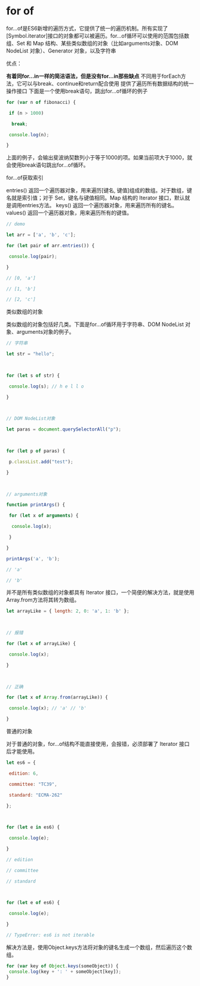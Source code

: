 # for of

for…of是ES6新增的遍历方式，它提供了统一的遍历机制。所有实现了[Symbol.iterator]接口的对象都可以被遍历。for...of循环可以使用的范围包括数组、Set 和 Map 结构、某些类似数组的对象（比如arguments对象、DOM NodeList 对象）、Generator 对象，以及字符串

优点：

**有着同for...in一样的简洁语法，但是没有for...in那些缺点**
不同用于forEach方法，它可以与break、continue和return配合使用
提供了遍历所有数据结构的统一操作接口
下面是一个使用break语句，跳出for...of循环的例子

 

```javascript
for (var n of fibonacci) {

 if (n > 1000)

  break;

 console.log(n);

}
```

上面的例子，会输出斐波纳契数列小于等于1000的项。如果当前项大于1000，就会使用break语句跳出for...of循环。

 for...of获取索引

entries() 返回一个遍历器对象，用来遍历[键名, 键值]组成的数组。对于数组，键名就是索引值；对于 Set，键名与键值相同。Map 结构的 Iterator 接口，默认就是调用entries方法。
keys() 返回一个遍历器对象，用来遍历所有的键名。
values() 返回一个遍历器对象，用来遍历所有的键值。

```javascript
// demo

let arr = ['a', 'b', 'c'];

for (let pair of arr.entries()) {

 console.log(pair);

}

// [0, 'a']

// [1, 'b']

// [2, 'c']
```

类似数组的对象

类似数组的对象包括好几类。下面是for...of循环用于字符串、DOM NodeList 对象、arguments对象的例子。

 

```javascript
// 字符串

let str = "hello";

 

for (let s of str) {

 console.log(s); // h e l l o

}

 

// DOM NodeList对象

let paras = document.querySelectorAll("p");

 

for (let p of paras) {

 p.classList.add("test");

}

 

// arguments对象

function printArgs() {

 for (let x of arguments) {

  console.log(x);

 }

}

printArgs('a', 'b');

// 'a'

// 'b'
```

并不是所有类似数组的对象都具有 Iterator 接口，一个简便的解决方法，就是使用Array.from方法将其转为数组。 

 

```javascript
let arrayLike = { length: 2, 0: 'a', 1: 'b' };

 

// 报错

for (let x of arrayLike) {

 console.log(x);

}

 

// 正确

for (let x of Array.from(arrayLike)) {

 console.log(x); // 'a' // 'b'

}
```

普通的对象

对于普通的对象，for...of结构不能直接使用，会报错，必须部署了 Iterator 接口后才能使用。

 

```javascript
let es6 = {

 edition: 6,

 committee: "TC39",

 standard: "ECMA-262"

};

 

for (let e in es6) {

 console.log(e);

}

// edition

// committee

// standard

 

for (let e of es6) {

 console.log(e);

}

// TypeError: es6 is not iterable
```

解决方法是，使用Object.keys方法将对象的键名生成一个数组，然后遍历这个数组。

```javascript
for (var key of Object.keys(someObject)) {
 console.log(key + ': ' + someObject[key]);
}
```

